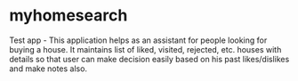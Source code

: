 # myhomesearch
Test app - This application helps as an assistant for people looking for buying a house. It maintains list of liked, visited, rejected, etc. houses with details so that user can make decision easily based on his past likes/dislikes and make notes also.
